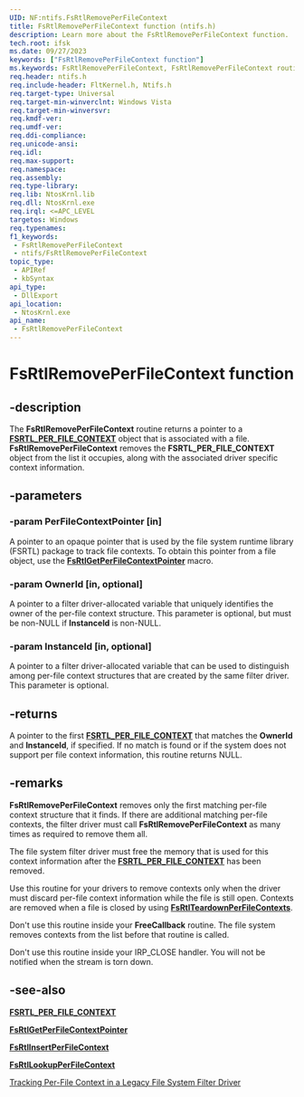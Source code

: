 ```yaml
---
UID: NF:ntifs.FsRtlRemovePerFileContext
title: FsRtlRemovePerFileContext function (ntifs.h)
description: Learn more about the FsRtlRemovePerFileContext function.
tech.root: ifsk
ms.date: 09/27/2023
keywords: ["FsRtlRemovePerFileContext function"]
ms.keywords: FsRtlRemovePerFileContext, FsRtlRemovePerFileContext routine [Installable File System Drivers], fsrtlref_90f829b2-a8ed-44fd-adb3-61c57f5f9aad.xml, ifsk.fsrtlremoveperfilecontext, ntifs/FsRtlRemovePerFileContext
req.header: ntifs.h
req.include-header: FltKernel.h, Ntifs.h
req.target-type: Universal
req.target-min-winverclnt: Windows Vista
req.target-min-winversvr: 
req.kmdf-ver: 
req.umdf-ver: 
req.ddi-compliance: 
req.unicode-ansi: 
req.idl: 
req.max-support: 
req.namespace: 
req.assembly: 
req.type-library: 
req.lib: NtosKrnl.lib
req.dll: NtosKrnl.exe
req.irql: <=APC_LEVEL
targetos: Windows
req.typenames: 
f1_keywords:
 - FsRtlRemovePerFileContext
 - ntifs/FsRtlRemovePerFileContext
topic_type:
 - APIRef
 - kbSyntax
api_type:
 - DllExport
api_location:
 - NtosKrnl.exe
api_name:
 - FsRtlRemovePerFileContext
---
```


# FsRtlRemovePerFileContext function

## -description

The **FsRtlRemovePerFileContext** routine returns a pointer to a [**FSRTL_PER_FILE_CONTEXT**](/previous-versions/ff547352(v=vs.85)) object that is associated with a file. **FsRtlRemovePerFileContext** removes the **FSRTL_PER_FILE_CONTEXT** object from the list it occupies, along with the associated driver specific context information.

## -parameters

### -param PerFileContextPointer [in]

A pointer to an opaque pointer that is used by the file system runtime library (FSRTL) package to track file contexts. To obtain this pointer from a file object, use the [**FsRtlGetPerFileContextPointer**](/previous-versions/ff546051(v=vs.85)) macro.

### -param OwnerId [in, optional]

A pointer to a filter driver-allocated variable that uniquely identifies the owner of the per-file context structure.  This parameter is optional, but must be non-NULL if **InstanceId** is non-NULL.

### -param InstanceId [in, optional]

A pointer to a filter driver-allocated variable that can be used to distinguish among per-file context structures that are created by the same filter driver.  This parameter is optional.

## -returns

A pointer to the first [**FSRTL_PER_FILE_CONTEXT**](/previous-versions/ff547352(v=vs.85)) that matches the **OwnerId** and **InstanceId**, if specified. If no match is found or if the system does not support per file context information, this routine returns NULL.

## -remarks

**FsRtlRemovePerFileContext** removes only the first matching per-file context structure that it finds. If there are additional matching per-file contexts, the filter driver must call **FsRtlRemovePerFileContext** as many times as required to remove them all.

The file system filter driver must free the memory that is used for this context information after the [**FSRTL_PER_FILE_CONTEXT**](/previous-versions/ff547352(v=vs.85)) has been removed.

Use this routine for your drivers to remove contexts only when the driver must discard per-file context information while the file is still open. Contexts are removed when a file is closed by using [**FsRtlTeardownPerFileContexts**](nf-ntifs-fsrtlteardownperfilecontexts.md).

Don't use this routine inside your **FreeCallback** routine. The file system removes contexts from the list before that routine is called.

Don't use this routine inside your IRP_CLOSE handler. You will not be notified when the stream is torn down.

## -see-also

[**FSRTL_PER_FILE_CONTEXT**](/previous-versions/ff547352(v=vs.85))

[**FsRtlGetPerFileContextPointer**](/previous-versions/ff546051(v=vs.85))

[**FsRtlInsertPerFileContext**](nf-ntifs-fsrtlinsertperfilecontext.md)

[**FsRtlLookupPerFileContext**](nf-ntifs-fsrtllookupperfilecontext.md)

[Tracking Per-File Context in a Legacy File System Filter Driver](/windows-hardware/drivers/ifs/tracking-per-file-context-in-a-legacy-file-system-filter-driver)
